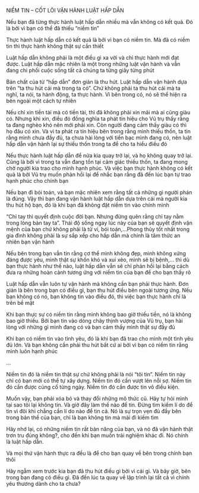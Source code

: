 NIỀM TIN – CỐT LÕI VẬN HÀNH LUẬT HẤP DẪN

Nếu bạn đã từng thực hành luật hấp dẫn nhiều mà vẫn không có kết quả. Đó là bởi vì bạn có thể đã thiếu “niềm tin”

Thực hành luật hấp dẫn có kết quả là bởi vì bạn có niềm tin. Mà đã có niềm tin thì thực hành không thật sự cần thiết

Luật hấp dẫn không phải là một điều gì xa vời và chỉ thực hành mới đạt được. Luật hấp dẫn mặc nhiên là một trong những luật vận hành và vẫn đang chi phối cuộc sống tất cả chúng ta từng giây từng phút

Bản chất của từ “hấp dẫn” đơn giản là thu hút. Luật hấp dẫn vận hành dựa trên “ta thu hút cái mà trong ta có”. Chứ không phải ta thu hút cái mà ta nghĩ, ta nói, ta hành động, ta thực hành. Vì bên trong có, nó sẽ thể hiện ra bên ngoài một cách tự nhiên

Nếu chỉ xin tiền tài mà có tiền tài, thì đã không phải xin mãi mà ai cũng giàu có. Nhưng khi xin, điều đó đồng nghĩa ta phát tín hiệu cho Vũ trụ thấy rằng ta đang nghèo khó nên mới phải xin. Còn người đang cảm thấy giàu có thì họ đâu có xin. Và vì ta phát ra tín hiệu bên trong rằng mình thiếu thốn, ta tin rằng mình chưa đầy đủ, ta chưa hài lòng với tiền bạc mình đang có, nên luật hấp dẫn vận hành lại sự thiếu thốn trong ta để cho ta hiểu điều đó

Nếu thực hành luật hấp dẫn để nửa kia quay trở lại, và họ không quay trở lại. Cũng là bởi vì trong ta vẫn đang tồn tại cảm giác thiếu thốn, ta đang mong chờ người kia trao cho mình hạnh phúc. Và việc bạn thực hành không có kết quả là bởi Vũ trụ muốn phản hồi lại để nhắc bạn rằng đã đến lúc bạn tự trao hạnh phúc cho chính bạn

Nếu bạn đi bói toán, và bạn mặc nhiên xem rằng tất cả những gì người phán là đúng. Vậy thì bạn đang vận hành luật hấp dẫn dựa trên cái mà người kia thu hút hộ bạn, đó là khi bạn đã không đặt niềm tin vào chính mình

“Chỉ tay thì quyết định cuộc đời bạn. Nhưng đừng quên rằng chỉ tay nằm trong lòng bàn tay ta”. Thái độ sống ngay lúc này của bạn sẽ quyết định vận mệnh của bạn chứ không phải là tử vi, bói toán,…Phong thủy tốt nhất trong gia đình không phải là sự sắp xếp cho hấp dẫn mà chính là tâm thức an nhiên bạn vận hành

Nếu bên trong bạn vẫn tin rằng cơ thể mình không đẹp, mình không xứng đáng được yêu, mình thật sự khốn khó và xui xẻo, mình sẽ bị bệnh,... thì dù bạn thực hành như thế nào, luật hấp dẫn vẫn sẽ chỉ phản hồi lại bằng cách đưa ra những hoàn cảnh tương ứng với niềm tin của bạn để cho bạn thấy rõ

Luật hấp dẫn vẫn luôn tự vận hành mà không cần bạn phải thực hành. Đơn giản là bên trong bạn có điều gì, bạn thu hút điều bên ngoài tương ứng. Nếu bạn không có nó, bạn không tin vào điều đó, thì việc bạn thực hành chỉ là trên bề mặt

Khi bạn thực sự có niềm tin rằng mình không bao giờ thiếu tiền, nó là không bao giờ thiếu. Bởi bạn tin vào dòng chảy thịnh vượng của Vũ trụ, bạn hài lòng với những gì mình đang có và bạn cảm thấy mình thật sự đầy đủ

Khi bạn có niềm tin vào tình yêu, đó là khi bạn đã trao cho mình một tình yêu đủ lớn. Và bạn không cần phải thu hút bất cứ ai bởi vì bạn có niềm tin rằng mình luôn hạnh phúc

…

Niềm tin đó là niềm tin thật sự chứ không phải là nói “tôi tin”. Niềm tin này chỉ có bạn mới có thể tự xây dựng. Niềm tin đó cần vượt lên nỗi sợ. Niềm tin đó cần được củng cố từng ngày. Niềm tin đó cần được tin vô điều kiện.

Muốn vậy, bạn phải xóa bỏ và thay đổi những mô thức cũ. Hãy tự hỏi mình tại sao tôi lại không tin. Và giờ đây làm thế nào để tin. Đừng tìm kiếm lí do để tin vì đôi khi chẳng cần lí do nào để tin cả. Nó là sự trọn vẹn đủ đầy bên trong bản thể của bạn, chỉ là bạn không tin mà mải đi kiếm tìm

Hãy nhớ lại, có những niềm tin rất bản năng của bạn, và nó đã vận hành thật trơn tru đúng không?, cho đến khi bạn muốn trải nghiệm khác đi. Nó chính là luật hấp dẫn. 

Và mọi thứ vận hành thực ra đều là để cho bạn quay về bên trong chính bạn thôi 

Hãy ngẫm xem trước kia bạn đã thu hút điều gì bởi vì cái gì. Và bây giờ, bên trong bạn đang có điều gì. Đã đến lúc ta quay về lập trình lại tất cả vì chính yêu thương dành cho ta chưa?
